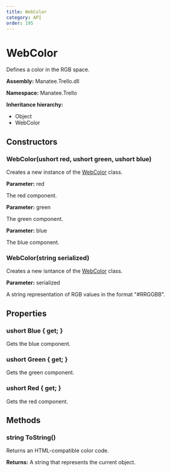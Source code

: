 ```yaml
---
title: WebColor
category: API
order: 195
---
```


# WebColor

Defines a color in the RGB space.

**Assembly:** Manatee.Trello.dll

**Namespace:** Manatee.Trello

**Inheritance hierarchy:**

- Object
- WebColor

## Constructors

### WebColor(ushort red, ushort green, ushort blue)

Creates a new instance of the [WebColor](WebColor#webcolor) class.

**Parameter:** red

The red component.

**Parameter:** green

The green component.

**Parameter:** blue

The blue component.

### WebColor(string serialized)

Creates a new isntance of the [WebColor](WebColor#webcolor) class.

**Parameter:** serialized

A string representation of RGB values in the format &quot;#RRGGBB&quot;.

## Properties

### ushort Blue { get; }

Gets the blue component.

### ushort Green { get; }

Gets the green component.

### ushort Red { get; }

Gets the red component.

## Methods

### string ToString()

Returns an HTML-compatible color code.

**Returns:** A string that represents the current object.

